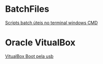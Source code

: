 # BatchFiles
[Scripts batch úteis no terminal windows CMD](https://github.com/WesDavid97/BatchFiles-Windows/tree/main/Sistema)

# Oracle VitualBox
[VitualBox Boot pela usb](https://github.com/WesDavid97/BatchFiles/issues/1)
